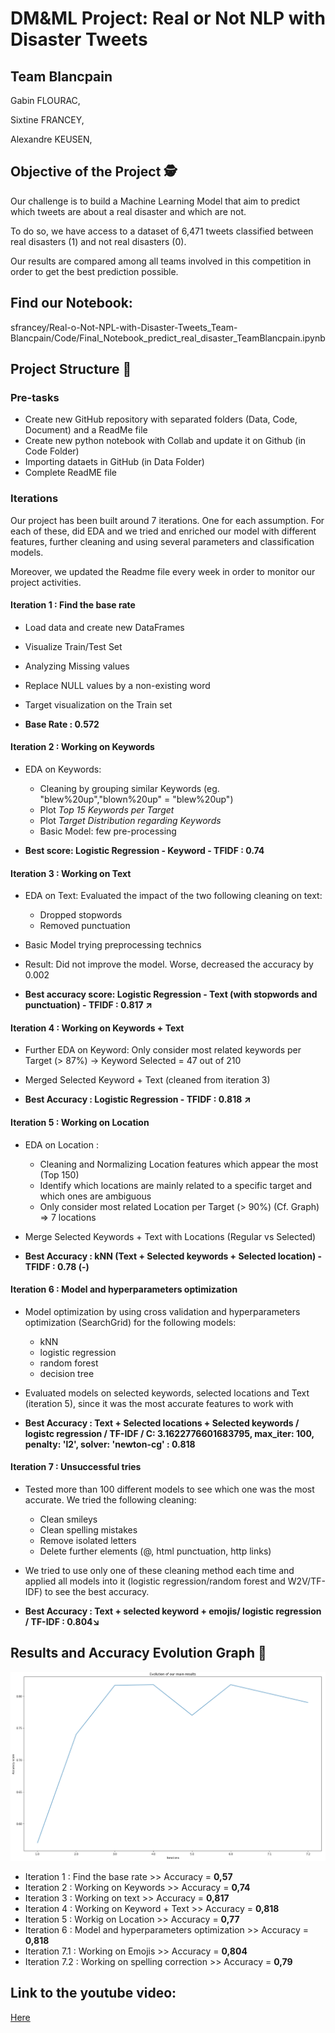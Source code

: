 # DM&ML Project: Real or Not NLP with Disaster Tweets 

## Team Blancpain

Gabin FLOURAC,

Sixtine FRANCEY,

Alexandre KEUSEN,

## Objective of the Project 🕵️

Our challenge is to build a Machine Learning Model that aim to predict which tweets are about a real disaster and which are not. 

To do so, we have access to a dataset of 6,471 tweets classified between real disasters (1) and not real disasters (0).

Our results are compared among all teams involved in this competition in order to get the best prediction possible. 

## Find our Notebook: 

sfrancey/Real-o-Not-NPL-with-Disaster-Tweets_Team-Blancpain/Code/Final_Notebook_predict_real_disaster_TeamBlancpain.ipynb

## Project Structure 🚀

### Pre-tasks

- Create new GitHub repository with separated folders (Data, Code, Document) and a ReadMe file
- Create new python notebook with Collab and update it on Github (in Code Folder)
- Importing dataets in GitHub (in Data Folder)
- Complete ReadME file


### Iterations

Our project has been built around 7 iterations. One for each assumption. For each of these, did  EDA and we tried and enriched our model with different features, further cleaning and using several parameters and classification models.

Moreover, we updated the Readme file every week in order to monitor our project activities.


#### Iteration 1 : Find the base rate

- Load data and create new DataFrames
- Visualize Train/Test Set
- Analyzing Missing values
- Replace NULL values by a non-existing word 
- Target visualization on the Train set 

- **Base Rate : 0.572**



#### Iteration 2 : Working on Keywords

- EDA on Keywords: 
  - Cleaning by grouping similar Keywords (eg. "blew%20up","blown%20up" = "blew%20up")
  - Plot *Top 15 Keywords per Target* 
  - Plot *Target Distribution regarding Keywords*
  - Basic Model: few pre-processing

- **Best score: Logistic Regression - Keyword - TFIDF : 0.74**



#### Iteration 3 : Working on Text

  - EDA on Text: Evaluated the impact of the two following cleaning on text:
    - Dropped stopwords
    - Removed punctuation
  
  - Basic Model trying preprocessing technics
  - Result: Did not improve the model. Worse, decreased the accuracy by 0.002

  - **Best accuracy score: Logistic Regression - Text (with stopwords and punctuation) - TFIDF : 0.817 ↗**



#### Iteration 4 : Working on Keywords + Text

  - Further EDA on Keyword: Only consider most related keywords per Target (> 87%)
      → Keyword Selected = 47 out of 210

  - Merged Selected Keyword + Text (cleaned from iteration 3)

  - **Best Accuracy : Logistic Regression - TFIDF : 0.818 ↗**



#### Iteration 5 : Working on Location

  - EDA on Location :
    - Cleaning and Normalizing Location features which appear the most (Top 150)
    - Identify which locations are mainly related to a specific target and which ones are ambiguous
    - Only consider most related Location per Target (> 90%) (Cf. Graph) ⇒ 7 locations

  - Merge Selected Keywords + Text with Locations (Regular vs Selected)

  - **Best Accuracy : kNN (Text + Selected keywords + Selected location) - TFIDF : 0.78 (-)**



#### Iteration 6 : Model and hyperparameters optimization  

  - Model optimization by using cross validation and hyperparameters optimization (SearchGrid) for the following models: 
    - kNN
    - logistic regression
    - random forest
    - decision tree

  - Evaluated models on selected keywords, selected locations and Text (iteration 5), since it was the most accurate features to work with

  - **Best Accuracy : Text + Selected locations + Selected keywords / logistc regression / TF-IDF / C: 3.1622776601683795, max_iter: 100, penalty: 'l2', solver: 'newton-cg' : 0.818**


#### Iteration 7 : Unsuccessful tries

  - Tested more than 100 different models to see which one was the most accurate. We tried the following cleaning:
    - Clean smileys
    - Clean spelling mistakes
    - Remove isolated letters
    - Delete further elements (@, html punctuation, http links)

  - We tried to use only one of these cleaning method each time and applied all models into it (logistic regression/random forest and W2V/TF-IDF) to see the best accuracy.

  - **Best Accuracy : Text + selected keyword + emojis/ logistic regression / TF-IDF : 0.804↘️**



## Results and Accuracy Evolution Graph 🥇

![](Documents/progressiongraph.jpg)

- Iteration 1 : Find the base rate >> Accuracy = **0,57**
- Iteration 2 : Working on Keywords >> Accuracy = **0,74**
- Iteration 3 : Working on text >> Accuracy = **0,817**
- Iteration 4 : Working on Keyword + Text >> Accuracy = **0,818**
- Iteration 5 : Workig on Location >> Accuracy = **0,77**
- Iteration 6 : Model and hyperparameters optimization >> Accuracy = **0,818**                        
- Iteration 7.1 : Working on Emojis >> Accuracy = **0,804**
- Iteration 7.2 : Working on spelling correction >> Accuracy = **0,79**

## Link to the youtube video:
[Here](https://youtu.be/tLXcWtIJMR4)

